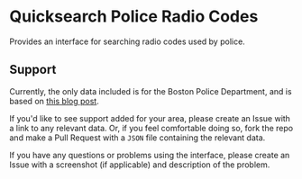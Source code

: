 # Quicksearch Police Radio Codes

Provides an interface for searching radio codes used by police.

## Support

Currently, the only data included is for the Boston Police Department, and is based on
[this blog post](https://blogs.n1zyy.com/n1zyy/tutorials/boston-police-codes/).

If you'd like to see support added for your area, please create an Issue with a link to
any relevant data. Or, if you feel comfortable doing so, fork the repo and make a
Pull Request with a `JSON` file containing the relevant data.

If you have any questions or problems using the interface, please create an Issue with
a screenshot (if applicable) and description of the problem.
